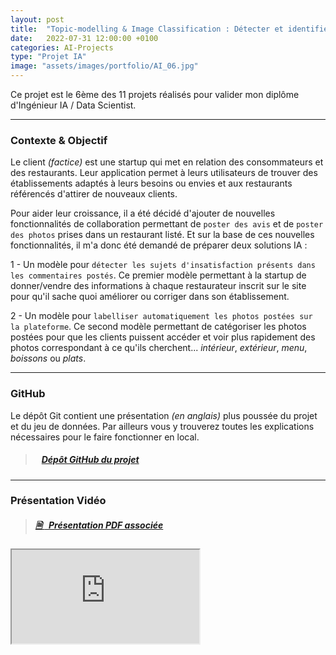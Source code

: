 ```yaml
---
layout: post
title:  "Topic-modelling & Image Classification : Détecter et identifier les sujets d'insatisfaction - Classer les images utilisateurs en catégories"
date:   2022-07-31 12:00:00 +0100
categories: AI-Projects
type: "Projet IA"
image: "assets/images/portfolio/AI_06.jpg"
---
```


Ce projet est le 6ème des 11 projets réalisés pour valider mon diplôme d'Ingénieur IA / Data Scientist.

---
### Contexte & Objectif

Le client *(factice)* est une startup qui met en relation des consommateurs et des restaurants. Leur application permet à leurs utilisateurs de trouver des établissements adaptés à leurs besoins ou envies et aux restaurants référencés d'attirer de nouveaux clients.

Pour aider leur croissance, il a été décidé d'ajouter de nouvelles fonctionnalités de collaboration permettant de `poster des avis` et de `poster des photos` prises dans un restaurant listé. Et sur la base de ces nouvelles fonctionnalités, il m'a donc été demandé de préparer deux solutions IA :

1 - Un modèle pour `détecter les sujets d'insatisfaction présents dans les commentaires postés`. Ce premier modèle permettant à la startup de donner/vendre des informations à chaque restaurateur inscrit sur le site pour qu'il sache quoi améliorer ou corriger dans son établissement.

2 - Un modèle pour `labelliser automatiquement les photos postées sur la plateforme`. Ce second modèle permettant de catégoriser les photos postées pour que les clients puissent accéder et voir plus rapidement des photos correspondant à ce qu'ils cherchent... *intérieur*, *extérieur*, *menu*, *boissons* ou *plats*.

---
### GitHub

Le dépôt Git contient une présentation *(en anglais)* plus poussée du projet et du jeu de données. Par ailleurs vous y trouverez toutes les explications nécessaires pour le faire fonctionner en local.

> ##### <ico class="ti-github"></ico>&nbsp;&nbsp; <a href='https://github.com/Valkea/OC_AI_06' target='_blank'>Dépôt GitHub du projet</a>

---
### Présentation Vidéo

> ##### <a href='{{site.baseurl}}/assets/pdf/AI_P06.pdf' target='_blank'><ico><b>🗎 </b></ico>&nbsp;&nbsp;Présentation PDF associée</a>

<iframe class='youtube_video' src="https://www.youtube-nocookie.com/embed/QCjN5XID9rw" title="YouTube video player" allow="accelerometer; autoplay; clipboard-write; encrypted-media; gyroscope; picture-in-picture" allowfullscreen></iframe>
